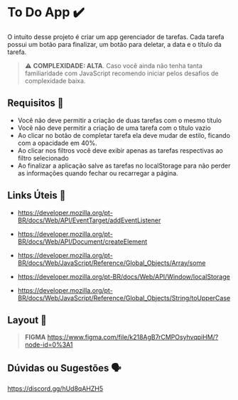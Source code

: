 # To Do App ✔️

O intuito desse projeto é criar um app gerenciador de tarefas. Cada tarefa possui um botão para finalizar, um botão para deletar, a data e o título da tarefa.

> ⚠️ **COMPLEXIDADE: ALTA**. Caso você ainda não tenha tanta familiaridade com JavaScript recomendo iniciar pelos desafios de complexidade baixa.

## Requisitos 📌

- Você não deve permitir a criação de duas tarefas com o mesmo título
- Você não deve permitir a criação de uma tarefa com o título vazio
- Ao clicar no botão de completar tarefa ela deve mudar de estilo, ficando com a opacidade em 40%.
- Ao clicar nos filtros você deve exibir apenas as tarefas respectivas ao filtro selecionado
- Ao finalizar a aplicação salve as tarefas no localStorage para não perder as informações quando fechar ou recarregar a página.

## Links Úteis 🔗

- https://developer.mozilla.org/pt-BR/docs/Web/API/EventTarget/addEventListener

- https://developer.mozilla.org/pt-BR/docs/Web/API/Document/createElement

- https://developer.mozilla.org/pt-BR/docs/Web/JavaScript/Reference/Global_Objects/Array/some

- https://developer.mozilla.org/pt-BR/docs/Web/API/Window/localStorage

- https://developer.mozilla.org/pt-BR/docs/Web/JavaScript/Reference/Global_Objects/String/toUpperCase

## Layout 🎨

> **FIGMA**
> https://www.figma.com/file/k218AgB7rCMPOsyhvqpiHM/?node-id=0%3A1

## Dúvidas ou Sugestões 🗣️

https://discord.gg/hUd8qAHZH5